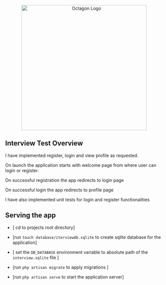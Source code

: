 <p align="center"><img src="https://lh3.googleusercontent.com/p/AF1QipM5Ek8I1R7m-7AGk26QA21cKvHbFGoRsh53N3Fg=s680-w680-h510" width="400" alt="Octagon Logo"></p>



## Interview Test Overview

I have implemented register, login and view profile as requested.

On launch the application starts with welcome page from where user can login or register.

On successful registration the app redirects to login page

On successful login the app redirects to profile page

I have also implemented unit tests for login and register functionalities


## Serving the app

- [ cd to projects root directory]

- [run `touch database/iterviewdb.sqlite` to create sqlite database for the application]

- [ set the `DB_DATABASE` environment variable to absolute path of the `interview.sqlite` file ]

- [run `php artisan migrate` to apply migrations ]

- [run `php artisan serve` to start the application server]



